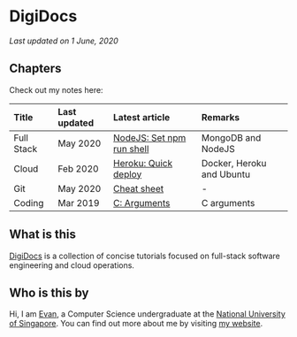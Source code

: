 # DigiDocs

*Last updated on 1 June, 2020*

## Chapters

Check out my notes here:

| Title | Last updated | Latest article | Remarks |
| :-- | :-- | :-- | :-- |
| Full Stack | May 2020 | [NodeJS: Set npm run shell](nodejs/set-npm-run-shell.md) | MongoDB and NodeJS |
| Cloud | Feb 2020 | [Heroku: Quick deploy](heroku/quick-deploy.md) | Docker, Heroku and Ubuntu |
| Git | May 2020 | [Cheat sheet](git/cheat-sheet.md) | - |
| Coding | Mar 2019 | [C: Arguments](c/arguments.md) | C arguments |

## What is this

[DigiDocs](https://evantay.com/docs/) is a collection of concise tutorials focused on full-stack software engineering and cloud operations.

## Who is this by

Hi, I am [Evan](http://www.evantay.com), a Computer Science undergraduate at the [National University of Singapore](https://www.comp.nus.edu.sg/). You can find out more about me by visiting [my website](http://www.evantay.com).
